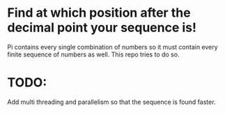 # Find at which position after the decimal point your sequence is!

Pi contains every single combination of numbers so it must contain every finite sequence of numbers as well.
This repo tries to do so.


# TODO:
Add multi threading and parallelism so that the sequence is found faster.

